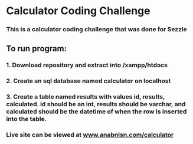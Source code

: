# Calculator Coding Challenge

### This is a calculator coding challenge that was done for Sezzle

## To run program:
### 1. Download repository and extract into /xampp/htdocs


### 2. Create an sql database named calculator on localhost

### 3. Create a table named results with values id, results, calculated. id should be an int, results should be varchar, and calculated should be the datetime of when the row is inserted into the table.

### Live site can be viewed at www.anabnlsn.com/calculator

